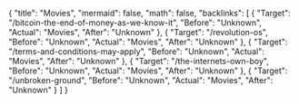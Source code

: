 {
	"title": "Movies",
	"mermaid": false,
	"math": false,
	"backlinks": [
		{
			"Target": "/bitcoin-the-end-of-money-as-we-know-it",
			"Before": "Unknown",
			"Actual": "Movies",
			"After": "Unknown"
		},
		{
			"Target": "/revolution-os",
			"Before": "Unknown",
			"Actual": "Movies",
			"After": "Unknown"
		},
		{
			"Target": "/terms-and-conditions-may-apply",
			"Before": "Unknown",
			"Actual": "Movies",
			"After": "Unknown"
		},
		{
			"Target": "/the-internets-own-boy",
			"Before": "Unknown",
			"Actual": "Movies",
			"After": "Unknown"
		},
		{
			"Target": "/unbroken-ground",
			"Before": "Unknown",
			"Actual": "Movies",
			"After": "Unknown"
		}
	]
}

